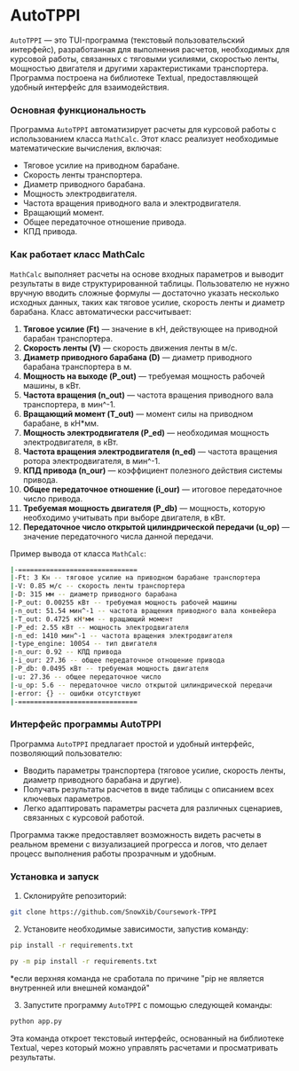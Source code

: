# AutoTPPI

`AutoTPPI` — это TUI-программа (текстовый пользовательский интерфейс), разработанная для выполнения расчетов, необходимых для курсовой работы, связанных с тяговыми усилиями, скоростью ленты, мощностью двигателя и другими характеристиками транспортера. Программа построена на библиотеке Textual, предоставляющей удобный интерфейс для взаимодействия.

### Основная функциональность

Программа `AutoTPPI` автоматизирует расчеты для курсовой работы с использованием класса `MathCalc`. Этот класс реализует необходимые математические вычисления, включая:

- Тяговое усилие на приводном барабане.
- Скорость ленты транспортера.
- Диаметр приводного барабана.
- Мощность электродвигателя.
- Частота вращения приводного вала и электродвигателя.
- Вращающий момент.
- Общее передаточное отношение привода.
- КПД привода.

### Как работает класс MathCalc

`MathCalc` выполняет расчеты на основе входных параметров и выводит результаты в виде структурированной таблицы. Пользователю не нужно вручную вводить сложные формулы — достаточно указать несколько исходных данных, таких как тяговое усилие, скорость ленты и диаметр барабана. Класс автоматически рассчитывает:

1. **Тяговое усилие (Ft)** — значение в кН, действующее на приводной барабан транспортера.
2. **Скорость ленты (V)** — скорость движения ленты в м/с.
3. **Диаметр приводного барабана (D)** — диаметр приводного барабана транспортера в м.
4. **Мощность на выходе (P_out)** — требуемая мощность рабочей машины, в кВт.
5. **Частота вращения (n_out)** — частота вращения приводного вала транспортера, в мин^-1.
6. **Вращающий момент (T_out)** — момент силы на приводном барабане, в кН*мм.
7. **Мощность электродвигателя (P_ed)** — необходимая мощность электродвигателя, в кВт.
8. **Частота вращения электродвигателя (n_ed)** — частота вращения ротора электродвигателя, в мин^-1.
9. **КПД привода (n_our)** — коэффициент полезного действия системы привода.
10. **Общее передаточное отношение (i_our)** — итоговое передаточное число привода.
11. **Требуемая мощность двигателя (P_db)** — мощность, которую необходимо учитывать при выборе двигателя, в кВт.
12. **Передаточное число открытой цилиндрической передачи (u_op)** — значение передаточного числа данной передачи.

Пример вывода от класса `MathCalc`:

```bash
|-==============================
|-Ft: 3 Кн -- тяговое усилие на приводном барабане транспортера
|-V: 0.85 м/с -- скорость ленты транспортера
|-D: 315 мм -- диаметр приводного барабана
|-P_out: 0.00255 кВт -- требуемая мощность рабочей машины
|-n_out: 51.54 мин^-1 -- частота вращения приводного вала конвейера
|-T_out: 0.4725 кН*мм -- вращающий момент
|-P_ed: 2.55 кВт -- мощность электродвигателя
|-n_ed: 1410 мин^-1 -- частота вращения электродвигателя
|-type_engine: 100S4 -- тип двигателя
|-n_our: 0.92 -- КПД привода
|-i_our: 27.36 -- общее передаточное отношение привода
|-P_db: 0.0495 кВт -- требуемая мощность двигателя
|-u: 27.36 -- общее передаточное число
|-u_op: 5.6 -- передаточное число открытой цилиндрической передачи
|-error: {} -- ошибки отсутствуют
|-==============================
```

### Интерфейс программы AutoTPPI

Программа `AutoTPPI` предлагает простой и удобный интерфейс, позволяющий пользователю:
- Вводить параметры транспортера (тяговое усилие, скорость ленты, диаметр приводного барабана и другие).
- Получать результаты расчетов в виде таблицы с описанием всех ключевых параметров.
- Легко адаптировать параметры расчета для различных сценариев, связанных с курсовой работой.

Программа также предоставляет возможность видеть расчеты в реальном времени с визуализацией прогресса и логов, что делает процесс выполнения работы прозрачным и удобным.

### Установка и запуск

1. Склонируйте репозиторий:

```bash
git clone https://github.com/SnowXib/Coursework-TPPI
```

2. Установите необходимые зависимости, запустив команду:

```bash
pip install -r requirements.txt
```
```bash
py -m pip install -r requirements.txt
```
*если верхняя команда не сработала по причине "pip не является внутренней или внешней
командой"

3. Запустите программу `AutoTPPI` с помощью следующей команды:

```bash
python app.py
```

Эта команда откроет текстовый интерфейс, основанный на библиотеке Textual, через который можно управлять расчетами и просматривать результаты.
